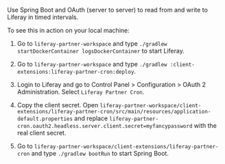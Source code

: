 Use Spring Boot and OAuth (server to server) to read from and write to Liferay in timed intervals.

To see this in action on your local machine:

1. Go to `liferay-partner-workspace` and type `./gradlew startDockerContainer logsDockerContainer` to start Liferay.

1. Go to `liferay-partner-workspace` and type `./gradlew :client-extensions:liferay-partner-cron:deploy`.

1. Login to Liferay and go to Control Panel > Configuration > OAuth 2 Administration. Select `Liferay Partner Cron`.

1. Copy the client secret. Open `liferay-partner-workspace/client-extensions/liferay-partner-cron/src/main/resources/application-default.properties` and replace `liferay-partner-cron.oauth2.headless.server.client.secret=myfancypassword` with the real client secret.

1. Go to `liferay-partner-workspace/client-extensions/liferay-partner-cron` and type `./gradlew bootRun` to start Spring Boot.
